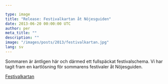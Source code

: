 ```yaml
---

type: image
title: "Release: Festivalkartan åt Nöjesguiden"
date: 2013-06-20 00:00:00 UTC
author: per
meta_title: ""
description: ""
image: "/images/posts/2013/festivalkartan.jpg"
lang: sv
---
```


<p>Sommaren är äntligen här och därmed ett fullspäckat festivalschema. Vi har tagit fram en kartlösning för sommarens festivaler åt Nöjesguiden.</p>

<p><a href="http://nojesguiden.se/festivalkartan">Festivalkartan</a></p>
